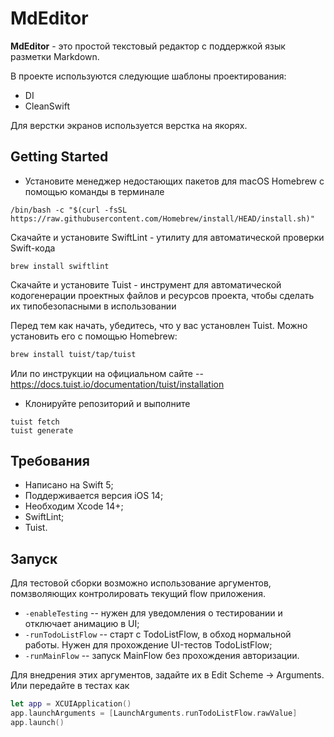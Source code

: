 # MdEditor

**MdEditor** - это простой текстовый редактор с поддержкой язык разметки Markdown.

В проекте используются следующие шаблоны проектирования:
- DI
- CleanSwift

Для верстки экранов используется верстка на якорях.

## Getting Started

- Установите менеджер недостающих пакетов для macOS Homebrew с помощью команды в терминале 
```
/bin/bash -c "$(curl -fsSL https://raw.githubusercontent.com/Homebrew/install/HEAD/install.sh)"
```

Скачайте и установите SwiftLint - утилиту для автоматической проверки Swift-кода

```
brew install swiftlint
```
Скачайте и установите Tuist - инструмент для автоматической кодогенерации проектных файлов и ресурсов проекта, чтобы сделать их типобезопасными в использовании

Перед тем как начать, убедитесь, что у вас установлен Tuist. Можно установить его с помощью Homebrew:

```bash
brew install tuist/tap/tuist
```

Или по инструкции на официальном сайте -- https://docs.tuist.io/documentation/tuist/installation

- Клонируйте репозиторий и выполните

```
tuist fetch
tuist generate
```

## Требования

- Написано на Swift 5;
- Поддерживается версия iOS 14;
- Необходим Xcode 14+;
- SwiftLint;
- Tuist.

## Запуск

Для тестовой сборки возможно использование аргументов, помзволяющих контролировать текущий flow приложения.

- `-enableTesting` -- нужен для уведомления о тестировании и отключает анимацию в UI;
- `-runTodoListFlow` -- старт с TodoListFlow, в обход нормальной работы. Нужен для прохождение UI-тестов TodoListFlow;
- `-runMainFlow` -- запуск MainFlow без прохождения авторизации.

Для внедрения этих аргументов, задайте их в Edit Scheme -> Arguments. Или передайте в тестах как

```swift
let app = XCUIApplication()
app.launchArguments = [LaunchArguments.runTodoListFlow.rawValue]
app.launch()
```

